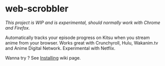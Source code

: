 # web-scrobbler

_This project is WIP and is experimental, should normally work with Chrome and Firefox._

Automatically tracks your episode progress on Kitsu when you stream anime from your browser. Works great with Crunchyroll, Hulu, Wakanim.tv and Anime Digital Network. Experimental with Netflix.

Wanna try ? See [Installing](https://github.com/hummingbird-me/web-scrobbler/wiki/Installing) wiki page.